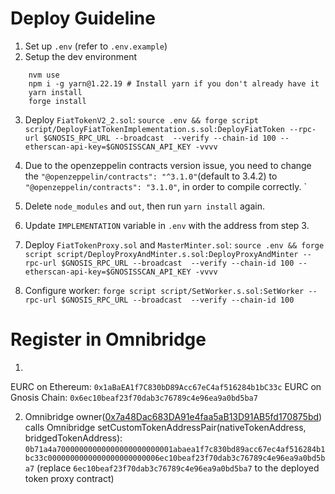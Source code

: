 # Deploy Guideline

1. Set up `.env` (refer to `.env.example`)
2. Setup the dev environment

```
    nvm use
    npm i -g yarn@1.22.19 # Install yarn if you don't already have it
    yarn install
    forge install
```

3. Deploy `FiatTokenV2_2.sol`: `source .env && forge script script/DeployFiatTokenImplementation.s.sol:DeployFiatToken --rpc-url $GNOSIS_RPC_URL --broadcast  --verify --chain-id 100 --etherscan-api-key=$GNOSISSCAN_API_KEY -vvvv`

4. Due to the openzeppelin contracts version issue, you need to change the `"@openzeppelin/contracts": "^3.1.0"`(default to 3.4.2) to `"@openzeppelin/contracts": "3.1.0"`, in order to compile correctly.
`
5. Delete `node_modules`  and `out`, then run `yarn install` again.
6. Update `IMPLEMENTATION` variable in `.env` with the address from step 3.
7. Deploy `FiatTokenProxy.sol` and `MasterMinter.sol`: `source .env && forge script script/DeployProxyAndMinter.s.sol:DeployProxyAndMinter --rpc-url $GNOSIS_RPC_URL --broadcast  --verify --chain-id 100 --etherscan-api-key=$GNOSISSCAN_API_KEY -vvvv`
8. Configure worker: `forge script script/SetWorker.s.sol:SetWorker --rpc-url $GNOSIS_RPC_URL --broadcast  --verify --chain-id 100`

# Register in Omnibridge

1.

EURC on Ethereum: `0x1aBaEA1f7C830bD89Acc67eC4af516284b1bC33c`
EURC on Gnosis Chain: `0x6ec10beaf23f70dab3c76789c4e96ea9a0bd5ba7`

2. Omnibridge owner([0x7a48Dac683DA91e4faa5aB13D91AB5fd170875bd](https://gnosisscan.io/address/0x7a48dac683da91e4faa5ab13d91ab5fd170875bd)) calls Omnibridge setCustomTokenAddressPair(nativeTokenAddress, bridgedTokenAddress): `0b71a4a70000000000000000000000001abaea1f7c830bd89acc67ec4af516284b1bc33c0000000000000000000000006ec10beaf23f70dab3c76789c4e96ea9a0bd5ba7` (replace `6ec10beaf23f70dab3c76789c4e96ea9a0bd5ba7` to the deployed token proxy contract)

